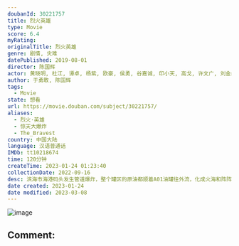 ```yaml
---
doubanId: 30221757
title: 烈火英雄
type: Movie
score: 6.4
myRating: 
originalTitle: 烈火英雄
genre: 剧情, 灾难
datePublished: 2019-08-01
director: 陈国辉
actor: 黄晓明, 杜江, 谭卓, 杨紫, 欧豪, 侯勇, 谷嘉诚, 印小天, 高戈, 许文广, 刘金山, 丁嘉丽, 王志飞, 王骁, 李沛恩, 杜志国, 郑龙, 吕云骢, 张逸伦, 贺子, 李梓琳, 王佳玉
author: 于勇敢, 陈国辉
tags:
  - Movie
state: 想看
url: https://movie.douban.com/subject/30221757/
aliases:
  - 烈火·英雄
  - 惊天大爆炸
  - The_Bravest
country: 中国大陆
language: 汉语普通话
IMDb: tt10218674
time: 120分钟
createTime: 2023-01-24 01:23:40
collectionDate: 2022-09-16
desc: 滨海市海港码头发生管道爆炸，整个罐区的原油都顺着A01油罐往外流，化成火海和阵阵爆炸，威胁全市、全省，甚至邻国的安全。慌乱的市民们四处奔逃，一辆辆消防车却逆向冲进火海……
date created: 2023-01-24
date modified: 2023-03-08
---
```


![image](p2563630521.jpg)

Comment:
---

